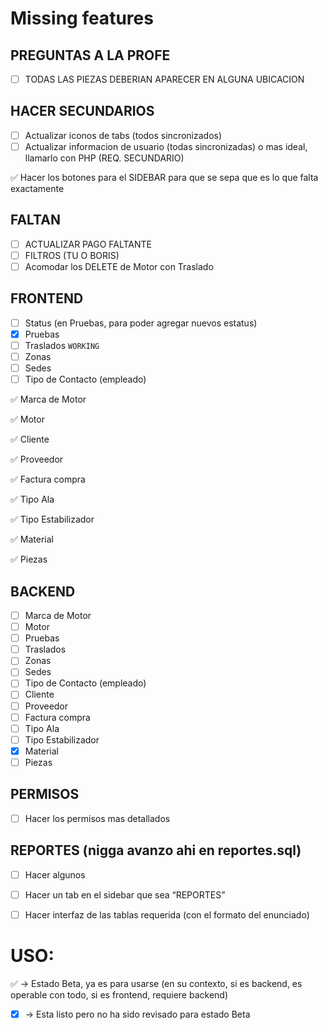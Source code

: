 # Missing features

## PREGUNTAS A LA PROFE
- [ ] TODAS LAS PIEZAS DEBERIAN APARECER EN ALGUNA UBICACION

## HACER SECUNDARIOS
- [ ] Actualizar iconos de tabs (todos sincronizados)
- [ ] Actualizar informacion de usuario (todas sincronizadas) o mas ideal, llamarlo con PHP (REQ. SECUNDARIO)

:white_check_mark: Hacer los botones para el SIDEBAR para que se sepa que es lo que falta exactamente

## FALTAN
- [ ] ACTUALIZAR PAGO FALTANTE
- [ ] FILTROS (TU O BORIS)
- [ ] Acomodar los DELETE de Motor con Traslado

## FRONTEND
- [ ] Status (en Pruebas, para poder agregar nuevos estatus)
- [x] Pruebas 
- [ ] Traslados `WORKING`
- [ ] Zonas 
- [ ] Sedes 
- [ ] Tipo de Contacto (empleado) 

:white_check_mark: Marca de Motor 

:white_check_mark: Motor 

:white_check_mark: Cliente

:white_check_mark: Proveedor

:white_check_mark: Factura compra

:white_check_mark: Tipo Ala

:white_check_mark: Tipo Estabilizador

:white_check_mark: Material

:white_check_mark: Piezas

## BACKEND
- [ ] Marca de Motor
- [ ] Motor
- [ ] Pruebas
- [ ] Traslados
- [ ] Zonas
- [ ] Sedes
- [ ] Tipo de Contacto (empleado)
- [ ] Cliente
- [ ] Proveedor
- [ ] Factura compra
- [ ] Tipo Ala
- [ ] Tipo Estabilizador
- [x] Material
- [ ] Piezas

## PERMISOS
- [ ] Hacer los permisos mas detallados

## REPORTES (nigga avanzo ahi en reportes.sql)
- [ ] Hacer algunos
- [ ] Hacer un tab en el sidebar que sea “REPORTES”
- [ ] Hacer interfaz de las tablas requerida (con el formato del enunciado)


# USO:
:white_check_mark: -> Estado Beta, ya es para usarse (en su contexto, si es backend, es operable con todo, si es frontend, requiere backend)
- [x] -> Esta listo pero no ha sido revisado para estado Beta

